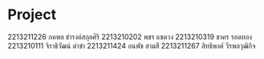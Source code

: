 # Project
2213211226 ภคพล ธำรงค์สกุลศิริ
2213210202 พชร แขดวง
2213210319 ชาคร รอดทอง
2213210111 จิราธิวัฒน์ ดำขำ
2213211424 อนพัช สามสี
2213211267 สิทธิพงศ์ วีรพลวุฒิกิจ
